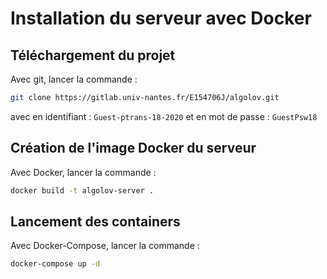 # Installation du serveur avec Docker

## Téléchargement du projet
Avec git, lancer la commande :
```bash
git clone https://gitlab.univ-nantes.fr/E154706J/algolov.git
```
avec en identifiant : `Guest-ptrans-18-2020`
et en mot de passe : `GuestPsw18`

## Création de l'image Docker du serveur
Avec Docker, lancer la commande :
```bash
docker build -t algolov-server .
```

## Lancement des containers
Avec Docker-Compose, lancer la commande :
```bash
docker-compose up -d
```